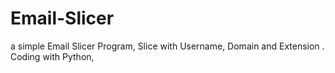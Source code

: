 # Email-Slicer
a simple Email Slicer Program, Slice with Username, Domain and Extension . Coding with Python,
